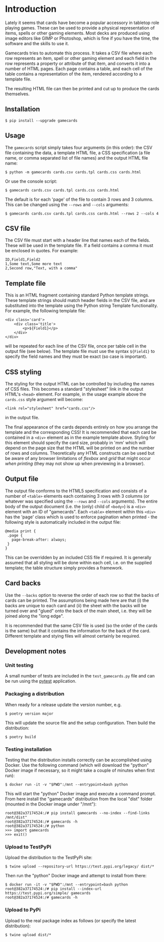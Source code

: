 # Introduction

Lately it seems that cards have become a popular accessory in tabletop role playing games. These can be used to provide a physical representation of items, spells or other gaming elements. Most decks are produced using image editors like GIMP or Photoshop, which is fine if you have the time, the software and the skills to use it. 

Gamecards tries to automate this process. It takes a CSV file where each row represents an item, spell or other gaming element and each field in the row represents a property or attribute of that item, and converts it into a number of HTML pages. Each page contains a table, and each cell of the table contains a representation of the item, rendered according to a template file.

The resulting HTML file can then be printed and cut up to produce the cards themselves.
 
## Installation

```
$ pip install --upgrade gamecards
```

## Usage

The `gamecards` script simply takes four arguments (in this order): the CSV file containing the data, a template HTML file, a CSS specification (a file name, or comma separated list of file names) and the output HTML file name:

```
$ python -m gamecards cards.csv cards.tpl cards.css cards.html
```

Or use the console script:

```
$ gamecards cards.csv cards.tpl cards.css cards.html
```

The default is for each 'page' of the file to contain 3 rows and 3 columns. This can be changed using the `--rows` and `--cols` arguments:

```
$ gamecards cards.csv cards.tpl cards.css cards.html --rows 2 --cols 4
```

## CSV file

The CSV file must start with a header line that names each of the fields. These will be used in the template file. If a field contains a comma it must be enclosed in quotes. For example:

```
ID,Field1,Field2
1,Some text,Some more text
2,Second row,"Text, with a comma"
```

## Template file

This is an HTML fragment containing standard Python template strings. These template strings should match header fields in the CSV file, and are substituted into the template using the Python string Template functionality. For example, the following template file:

```
<div class='card'>
    <div class='title'>
        <p>${Field1}</p>
    </div>
</div>
```

will be repeated for each line of the CSV file, once per table cell in the output file (see below). The template file must use the syntax `${Field1}` to specify the field names and they must be exact (so case is important).

## CSS styling

The styling for the output HTML can be controlled by including the names of CSS files. This becomes a standard "stylesheet" link in the output HTML's `<head>` element. For example, in the usage example above the `cards.css` style argument will become:

```
<link rel="stylesheet" href="cards.css"/>
```

in the output file.

The final appearance of the cards depends entirely on how you arrange the template and the corresponding CSS! It is recommended that each card be contained in a `<div>` element as in the example template above. Styling for this element should specify the card size, probably in 'mm' which will depend on the page size that the HTML will be printed on and the number of rows and columns. Theoretically any HTML constructs can be used but be aware of any browser limitations of *flexbox* and *grid* that might occur *when printing* (they may not show up when previewing in a browser).

## Output file

The output file conforms to the HTML5 specification and consists of a number of `<table>` elements each containing 3 rows with 3 columns (or whatever was specified using the `--rows` and `--cols` arguments). The entire body of the output document (i.e. the (only) child of `<body>`) is a `<div>` element with an ID of "gamecards". Each `<table>` element within this `<div>` has the 'page' class which is used to enforce pagination when printed - the following style is automatically included in the output file:

```
@media print {
 .page {
   page-break-after: always;
 }
}
```

This can be overridden by an included CSS file if required. It is generally assumed that all styling will be done within each cell, i.e. on the supplied template; the table structure simply provides a framework.

## Card backs

Use the `--backs` option to reverse the order of each row so that the backs of cards can be printed. The assumptions being made here are that (i) the backs are unique to each card and (ii) the sheet with the backs will be turned over and "glued" onto the back of the main sheet, i.e. they will be joined along the "long edge".

It is recommended that the same CSV file is used (so the order of the cards is the same) but that it contains the information for the back of the card. Different template and stying files will almost certainly be required.

## Development notes

### Unit testing

A small number of tests are included in the `test_gamecards.py` file and can be run using the [pytest](https://pypi.org/project/pytest/) application.

### Packaging a distribution

When ready for a release update the version number, e.g.

```
$ poetry version major
```

This will update the source file and the setup configuration. Then build the distribution:

```
$ poetry build
```

### Testing installation

Testing that the distribution installs correctly can be accomplished using Docker. Use the following command (which will download the "python" Docker image if necessary, so it might take a couple of minutes when first run):

```
$ docker run -it -v "$PWD":/mnt --entrypoint=bash python
```

This will start the "python" Docker image and execute a command prompt. From here install the "gamecards" distribution from the local "dist" folder (mounted in the Docker image under "/mnt"):

```
root@382a37174524:/# pip install gamecards --no-index --find-links /mnt/dist"
root@382a37174524:/# gamecards -h
root@382a37174524:/# python
>>> import gamecards
>>> exit()
```

### Upload to TestPyPi

Upload the distribution to the TestPyPi site:

```
$ twine upload --repository-url https://test.pypi.org/legacy/ dist/*
```

Then run the "python" Docker image and attempt to install from there:

```
$ docker run -it -v "$PWD":/mnt --entrypoint=bash python
root@382a37174524:/# pip install --index-url https://test.pypi.org/simple/ gamecards
root@382a37174524:/# gamecards -h
```

### Upload to PyPi

Upload to the real package index as follows (or specify the latest distribution):

```
$ twine upload dist/*
```
